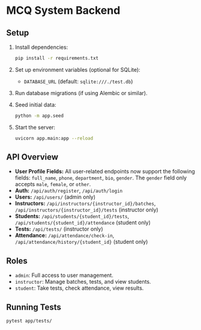 # MCQ System Backend

## Setup

1. Install dependencies:

   ```bash
   pip install -r requirements.txt
   ```

2. Set up environment variables (optional for SQLite):
   - `DATABASE_URL` (default: `sqlite:///./test.db`)
3. Run database migrations (if using Alembic or similar).
4. Seed initial data:

   ```bash
   python -m app.seed
   ```

5. Start the server:

   ```bash
   uvicorn app.main:app --reload
   ```

## API Overview

- **User Profile Fields:** All user-related endpoints now support the following fields: `full_name`, `phone`, `department`, `bio`, `gender`. The `gender` field only accepts `male`, `female`, or `other`.
- **Auth:** `/api/auth/register`, `/api/auth/login`
- **Users:** `/api/users/` (admin only)
- **Instructors:** `/api/instructors/{instructor_id}/batches`, `/api/instructors/{instructor_id}/tests` (instructor only)
- **Students:** `/api/students/{student_id}/tests`, `/api/students/{student_id}/attendance` (student only)
- **Tests:** `/api/tests/` (instructor only)
- **Attendance:** `/api/attendance/check-in`, `/api/attendance/history/{student_id}` (student only)

## Roles

- `admin`: Full access to user management.
- `instructor`: Manage batches, tests, and view students.
- `student`: Take tests, check attendance, view results.

## Running Tests

```bash
pytest app/tests/
```
